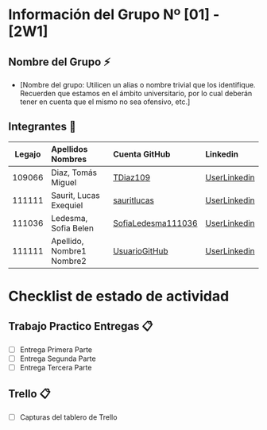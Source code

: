 # Información del Grupo Nº [01] - [2W1]


## Nombre del Grupo :zap:

* [Nombre del grupo: Utilicen un alias o nombre trivial que los identifique. Recuerden que estamos en el ámbito universitario, por lo cual deberán tener en cuenta que el mismo no sea ofensivo, etc.]


## Integrantes :busts_in_silhouette:

| Legajo| Apellidos Nombres  | Cuenta GitHub | Linkedin
| :------: | :-------- | :-------- | :-------- |
| 109066 | Diaz, Tomás Miguel        |[TDiaz109](https://github.com/TDiaz109)|[UserLinkedin](https://ar.linkedin.com/)|
| 111111 | Saurit, Lucas Exequiel|[sauritlucas](https://github.com/sauritlucas)|[UserLinkedin](https://ar.linkedin.com/)|
| 111036 | Ledesma, Sofia Belen |[SofiaLedesma111036](https://github.com/SofiaLedesma111036)|[UserLinkedin](https://ar.linkedin.com/)|
| 111111 | Apellido, Nombre1 Nombre2 |[UsuarioGitHub](https://github.com/xxxx)|[UserLinkedin](https://ar.linkedin.com/)|


# Checklist de estado de actividad

## Trabajo Practico Entregas :clipboard:
- [ ] Entrega Primera Parte
- [ ] Entrega Segunda Parte
- [ ] Entrega Tercera Parte

## Trello :clipboard:
- [ ] Capturas del tablero de Trello
